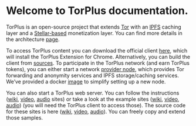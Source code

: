 # Welcome to TorPlus documentation.

TorPlus is an open-source project that extends [Tor](https://www.torproject.org/download/tor/) with an [IPFS](https://ipfs.io/) caching layer and a [Stellar-based](https://www.stellar.org/learn/intro-to-stellar) monetization layer. You can find more details in the architecture [page](https://github.com/torplusdev/docs/blob/master/TorPlus%20Architecture.md).

To access TorPlus content you can download the official client [here](https://torplus.com/download/), which will install the TorPlus Extension for Chrome. Alternatively, you can build the client from [sources](https://github.com/torplusdev/go-ipfs).
To participate in the TorPlus network (and earn TorPlus tokens), you can either start a network [provider node](https://github.com/torplusdev/docs/blob/master/Docker%20Installation%20Instructions.md), which provides Tor forwarding and anonymity services and IPFS storage/caching services. We’ve provided a docker [image](https://github.com/torplusdev/docs/blob/master/Docker%20Installation%20Instructions.md) to simplify setting up a new node.

You can also start a TorPlus web server. You can follow the instructions ([wiki](https://github.com/torplusdev/Wiki_Site/blob/dev/README.md), [video](), [audio](https://github.com/torplusdev/Audio_Site/blob/dev/README.md) sites) or take a look at the example sites ([wiki](https://torplus.wikitpdemo.com/), [video](https://torplus.videotpdemo.com/), [audio](https://torplus.podcasttpdemo.com/)) (you will need the TorPlus client to access those). The source code for these sites is here ([wiki](https://github.com/torplusdev/Wiki_Site), [video](), [audio](https://github.com/torplusdev/Audio_Site/)). You can freely copy and extend those samples.
